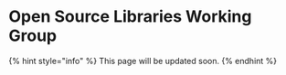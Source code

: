 # Open Source Libraries Working Group



{% hint style="info" %}
This page will be updated soon.&#x20;
{% endhint %}
